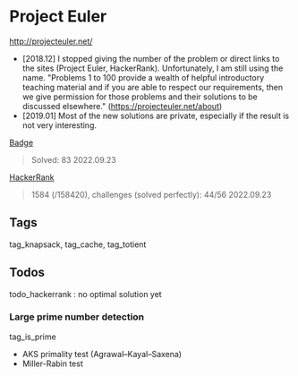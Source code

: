 # Project Euler
http://projecteuler.net/
- [2018.12] I stopped giving the number of the problem or direct links to the sites (Project Euler, HackerRank). Unfortunately, I am still using the name.
  "Problems 1 to 100 provide a wealth of helpful introductory teaching material and if you are able to respect our requirements, then we give permission for those problems and their solutions to be discussed elsewhere." (https://projecteuler.net/about)
- [2019.01] Most of the new solutions are private, especially if the result is not very interesting.

[Badge](http://projecteuler.net/profile/landron.png)
> Solved: 83
> 2022.09.23

[HackerRank](https://www.hackerrank.com/results/projecteuler/Liviul)
> 1584 (/158420), challenges (solved perfectly): 44/56
> 2022.09.23


## Tags
tag_knapsack, tag_cache, tag_totient

## Todos
todo_hackerrank : no optimal solution yet

### Large prime number detection
tag_is_prime
- AKS primality test (Agrawal–Kayal–Saxena)
- Miller-Rabin test
